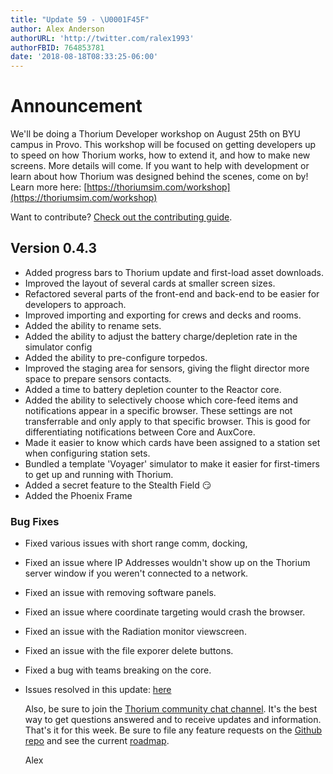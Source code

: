```yaml
---
title: "Update 59 - \U0001F45F"
author: Alex Anderson
authorURL: 'http://twitter.com/ralex1993'
authorFBID: 764853781
date: '2018-08-18T08:33:25-06:00'
---
```

# Announcement

We'll be doing a Thorium Developer workshop on August 25th on BYU campus in Provo. This workshop will be focused on getting developers up to speed on how Thorium works, how to extend it, and how to make new screens. More details will come. If you want to help with development or learn about how Thorium was designed behind the scenes, come on by! Learn more here: [https://thoriumsim.com/workshop](https://thoriumsim.com/workshop)

Want to contribute? [Check out the contributing guide](https://github.com/Thorium-Sim/thorium/blob/master/CONTRIBUTING.md). 

## Version 0.4.3

* Added progress bars to Thorium update and first-load asset downloads.
* Improved the layout of several cards at smaller screen sizes.
* Refactored several parts of the front-end and back-end to be easier for developers to approach.
* Improved importing and exporting for crews and decks and rooms.
* Added the ability to rename sets.
* Added the ability to adjust the battery charge/depletion rate in the simulator config
* Added the ability to pre-configure torpedos.
* Improved the staging area for sensors, giving the flight director more space to prepare sensors contacts. 
* Added a time to battery depletion counter to the Reactor core.
* Added the ability to selectively choose which core-feed items and notifications appear in a specific browser. These settings are not transferrable and only apply to that specific browser. This is good for differentiating notifications between Core and AuxCore.
* Made it easier to know which cards have been assigned to a station set when configuring station sets.
* Bundled a template 'Voyager' simulator to make it easier for first-timers to get up and running with Thorium.
* Added a secret feature to the Stealth Field 😏
* Added the Phoenix Frame

### Bug Fixes

* Fixed various issues with short range comm, docking, 
* Fixed an issue where IP Addresses wouldn't show up on the Thorium server window if you weren't connected to a network.
* Fixed an issue with removing software panels.
* Fixed an issue where coordinate targeting would crash the browser.
* Fixed an issue with the Radiation monitor viewscreen.
* Fixed an issue with the file exporer delete buttons.
* Fixed a bug with teams breaking on the core.

* Issues resolved in this update:
  [here](https://github.com/Thorium-Sim/thorium/issues?utf8=✓&q=is%3Aissue+is%3Aclosed+closed%3A2018-08-02..2018-08-18)

  Also, be sure to join the
  [Thorium community chat channel](https://discord.gg/UvxTQZz). It's the best way
  to get questions answered and to receive updates and information.
  That's it for this week. Be sure to file any feature requests on the
  [Github repo](https://github.com/Thorium-Sim/thorium/issues) and see the current
  [roadmap](https://github.com/Thorium-Sim/thorium/projects/2).

  Alex
